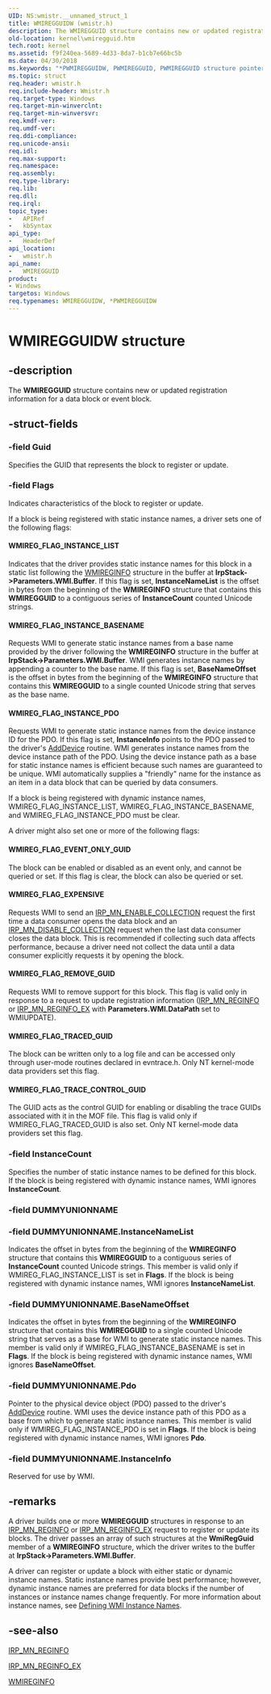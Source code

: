 ```yaml
---
UID: NS:wmistr.__unnamed_struct_1
title: WMIREGGUIDW (wmistr.h)
description: The WMIREGGUID structure contains new or updated registration information for a data block or event block.
old-location: kernel\wmiregguid.htm
tech.root: kernel
ms.assetid: f9f240ea-5689-4d33-8da7-b1cb7e66bc5b
ms.date: 04/30/2018
ms.keywords: "*PWMIREGGUIDW, PWMIREGGUID, PWMIREGGUID structure pointer [Kernel-Mode Driver Architecture], WMIREGGUID, WMIREGGUID structure [Kernel-Mode Driver Architecture], WMIREGGUIDW, WMIREGGUIDW structure [Kernel-Mode Driver Architecture], kernel.wmiregguid, kstruct_d_1e7b2ada-5e56-42ed-bd0a-ec9bf25796f2.xml, wmistr/PWMIREGGUID, wmistr/WMIREGGUID"
ms.topic: struct
req.header: wmistr.h
req.include-header: Wmistr.h
req.target-type: Windows
req.target-min-winverclnt: 
req.target-min-winversvr: 
req.kmdf-ver: 
req.umdf-ver: 
req.ddi-compliance: 
req.unicode-ansi: 
req.idl: 
req.max-support: 
req.namespace: 
req.assembly: 
req.type-library: 
req.lib: 
req.dll: 
req.irql: 
topic_type:
-	APIRef
-	kbSyntax
api_type:
-	HeaderDef
api_location:
-	wmistr.h
api_name:
-	WMIREGGUID
product:
- Windows
targetos: Windows
req.typenames: WMIREGGUIDW, *PWMIREGGUIDW
---
```


# WMIREGGUIDW structure


## -description


The <b>WMIREGGUID</b> structure contains new or updated registration information for a data block or event block.


## -struct-fields




### -field Guid

Specifies the GUID that represents the block to register or update.


### -field Flags

Indicates characteristics of the block to register or update. 

If a block is being registered with static instance names, a driver sets one of the following flags:





#### WMIREG_FLAG_INSTANCE_LIST

Indicates that the driver provides static instance names for this block in a static list following the <a href="https://msdn.microsoft.com/library/windows/hardware/ff565832">WMIREGINFO</a> structure in the buffer at <b>IrpStack-&gt;Parameters.WMI.Buffer</b>. If this flag is set, <b>InstanceNameList</b> is the offset in bytes from the beginning of the <b>WMIREGINFO</b> structure that contains this <b>WMIREGGUID</b> to a contiguous series of <b>InstanceCount</b> counted Unicode strings.



#### WMIREG_FLAG_INSTANCE_BASENAME

Requests WMI to generate static instance names from a base name provided by the driver following the <b>WMIREGINFO</b> structure in the buffer at <b>IrpStack-&gt;Parameters.WMI.Buffer</b>. WMI generates instance names by appending a counter to the base name. If this flag is set, <b>BaseNameOffset</b> is the offset in bytes from the beginning of the <b>WMIREGINFO</b> structure that contains this <b>WMIREGGUID</b> to a single counted Unicode string that serves as the base name.



#### WMIREG_FLAG_INSTANCE_PDO

Requests WMI to generate static instance names from the device instance ID for the PDO. If this flag is set, <b>InstanceInfo</b> points to the PDO passed to the driver's <a href="https://msdn.microsoft.com/library/windows/hardware/ff540521">AddDevice</a> routine. WMI generates instance names from the device instance path of the PDO. Using the device instance path as a base for static instance names is efficient because such names are guaranteed to be unique. WMI automatically supplies a "friendly" name for the instance as an item in a data block that can be queried by data consumers.

If a block is being registered with dynamic instance names, WMIREG_FLAG_INSTANCE_LIST, WMIREG_FLAG_INSTANCE_BASENAME, and WMIREG_FLAG_INSTANCE_PDO must be clear.

A driver might also set one or more of the following flags:





#### WMIREG_FLAG_EVENT_ONLY_GUID

The block can be enabled or disabled as an event only, and cannot be queried or set. If this flag is clear, the block can also be queried or set.



#### WMIREG_FLAG_EXPENSIVE

Requests WMI to send an <a href="https://msdn.microsoft.com/library/windows/hardware/ff550857">IRP_MN_ENABLE_COLLECTION</a> request the first time a data consumer opens the data block and an <a href="https://msdn.microsoft.com/library/windows/hardware/ff550848">IRP_MN_DISABLE_COLLECTION</a> request when the last data consumer closes the data block. This is recommended if collecting such data affects performance, because a driver need not collect the data until a data consumer explicitly requests it by opening the block.



#### WMIREG_FLAG_REMOVE_GUID

Requests WMI to remove support for this block. This flag is valid only in response to a request to update registration information (<a href="https://msdn.microsoft.com/library/windows/hardware/ff551731">IRP_MN_REGINFO</a> or <a href="https://msdn.microsoft.com/library/windows/hardware/ff551734">IRP_MN_REGINFO_EX</a> with <b>Parameters.WMI.DataPath </b>set to WMIUPDATE).



#### WMIREG_FLAG_TRACED_GUID

The block can be written only to a log file and can be accessed only through user-mode routines declared in evntrace.h. Only NT kernel-mode data providers set this flag.



#### WMIREG_FLAG_TRACE_CONTROL_GUID

The GUID acts as the control GUID for enabling or disabling the trace GUIDs associated with it in the MOF file. This flag is valid only if WMIREG_FLAG_TRACED_GUID is also set. Only NT kernel-mode data providers set this flag.


### -field InstanceCount

Specifies the number of static instance names to be defined for this block. If the block is being registered with dynamic instance names, WMI ignores <b>InstanceCount</b>.


### -field DUMMYUNIONNAME

 


### -field DUMMYUNIONNAME.InstanceNameList

Indicates the offset in bytes from the beginning of the <b>WMIREGINFO</b> structure that contains this <b>WMIREGGUID</b> to a contiguous series of <b>InstanceCount</b> counted Unicode strings. This member is valid only if WMIREG_FLAG_INSTANCE_LIST is set in <b>Flags</b>. If the block is being registered with dynamic instance names, WMI ignores <b>InstanceNameList</b>. 


### -field DUMMYUNIONNAME.BaseNameOffset

Indicates the offset in bytes from the beginning of the <b>WMIREGINFO</b> structure that contains this <b>WMIREGGUID</b> to a single counted Unicode string that serves as a base for WMI to generate static instance names. This member is valid only if WMIREG_FLAG_INSTANCE_BASENAME is set in <b>Flags</b>. If the block is being registered with dynamic instance names, WMI ignores <b>BaseNameOffset</b>. 


### -field DUMMYUNIONNAME.Pdo

Pointer to the physical device object (PDO) passed to the driver's <a href="https://msdn.microsoft.com/library/windows/hardware/ff540521">AddDevice</a> routine. WMI uses the device instance path of this PDO as a base from which to generate static instance names. This member is valid only if WMIREG_FLAG_INSTANCE_PDO is set in <b>Flags</b>. If the block is being registered with dynamic instance names, WMI ignores <b>Pdo</b>. 


### -field DUMMYUNIONNAME.InstanceInfo

Reserved for use by WMI. 


## -remarks



A driver builds one or more <b>WMIREGGUID</b> structures in response to an <a href="https://msdn.microsoft.com/library/windows/hardware/ff551731">IRP_MN_REGINFO</a> or <a href="https://msdn.microsoft.com/library/windows/hardware/ff551734">IRP_MN_REGINFO_EX</a> request to register or update its blocks. The driver passes an array of such structures at the <b>WmiRegGuid </b>member of a <b>WMIREGINFO</b> structure, which the driver writes to the buffer at <b>IrpStack-&gt;Parameters.WMI.Buffer</b>.

A driver can register or update a block with either static or dynamic instance names. Static instance names provide best performance; however, dynamic instance names are preferred for data blocks if the number of instances or instance names change frequently. For more information about instance names, see <a href="https://msdn.microsoft.com/library/windows/hardware/ff543029">Defining WMI Instance Names</a>.




## -see-also




<a href="https://msdn.microsoft.com/library/windows/hardware/ff551731">IRP_MN_REGINFO</a>



<a href="https://msdn.microsoft.com/library/windows/hardware/ff551734">IRP_MN_REGINFO_EX</a>



<a href="https://msdn.microsoft.com/library/windows/hardware/ff565832">WMIREGINFO</a>
 

 

